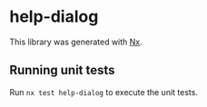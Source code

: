 # help-dialog

This library was generated with [Nx](https://nx.dev).

## Running unit tests

Run `nx test help-dialog` to execute the unit tests.
